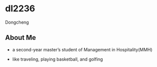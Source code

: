 dl2236
================
Dongcheng

## About Me

-   a second-year master’s student of Management in Hospitality(MMH)

-   like traveling, playing basketball, and golfing
